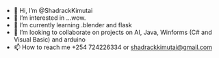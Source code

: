 - 👋 Hi, I’m @ShadrackKimutai
- 👀 I’m interested in ...wow. 
- 🌱 I’m currently learning .blender and flask
- 💞️ I’m looking to collaborate on projects on AI, Java, Winforms (C# and Visual Basic) and arduino
- 📫 How to reach me +254 724226334 or shadrackkimutai@gmail.com

<!---
ShadrackKimutai/ShadrackKimutai is a ✨ special ✨ repository because its `README.md` (this file) appears on your GitHub profile.
You can click the Preview link to take a look at your changes.
--->
